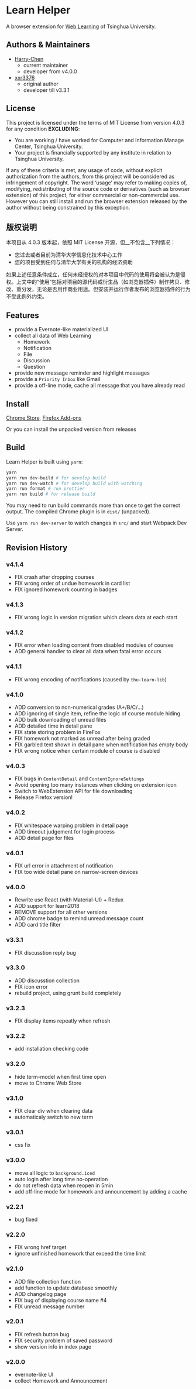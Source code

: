 # Learn Helper

A browser extension for [Web Learning](https://learn.tsinghua.edu.cn) of Tsinghua University.

## Authors & Maintainers

* [Harry-Chen](https://github.com/Harry-Chen)
  * current maintainer
  * developer from v4.0.0
* [xxr3376](https://github.com/xxr3376)
  * original author
  * developer till v3.3.1

## License

This project is licensed under the terms of MIT License from version 4.0.3 for any condition __EXCLUDING__:

* You are working / have worked for Computer and Information Manage Center, Tsinghua University.
* Your project is financially supported by any institute in relation to Tsinghua University.

If any of these criteria is met, any usage of code, without explicit authorization from the authors,  from this project will be considered as infringement of copyright. The word ‘usage’ may refer to making copies of, modifying, redistributing of the source code or derivatives (such as browser extension) of this project, for either commercial or non-commercial use. However you can still install and run the browser extension released by the author without being constrained by this exception.

## 版权说明

本项目从 4.0.3 版本起，依照 MIT License 开源，但__不包含__下列情况：

* 您过去或者目前为清华大学信息化技术中心工作
* 您的项目受到任何与清华大学有关的机构的经济资助

如果上述任意条件成立，任何未经授权的对本项目中代码的使用将会被认为是侵权。上文中的“使用”包括对项目的源代码或衍生品（如浏览器插件）制作拷贝、修改、重分发，无论是否用作商业用途。但安装并运行作者发布的浏览器插件的行为不受此例外约束。

## Features

* provide a Evernote-like materialized UI
* collect all data of Web Learning
  * Homework
  * Notification
  * File
  * Discussion
  * Question
* provide new message reminder and highlight messages
* provide a `Priority Inbox` like Gmail
* provide a off-line mode, cache all message that you have already read

## Install

[Chrome Store](https://chrome.google.com/webstore/detail/learn-helper/mdehapphdlihjjgkhmoiknmnhcjpjall), [Firefox Add-ons](https://addons.mozilla.org/zh-CN/firefox/addon/thu-learn-helper/)  

Or you can install the unpacked version from releases

## Build

Learn Helper is built using `yarn`:

```bash
yarn
yarn run dev-build # for develop build
yarn run dev-watch # for develop build with watching
yarn run format # run prettier
yarn run build # for release build
```

You may need to run build commands more than once to get the correct output.
The compiled Chrome plugin is in `dist/` (unpacked).

Use `yarn run dev-server` to watch changes in `src/` and start Webpack Dev Server.

## Revision History

### v4.1.4

* FIX crash after dropping courses
* FIX wrong order of undue homework in card list
* FIX ignored homework counting in badges

### v4.1.3

* FIX wrong logic in version migration which clears data at each start

### v4.1.2

* FIX error when loading content from disabled modules of courses
* ADD general handler to clear all data when fatal error occurs

### v4.1.1

* FIX wrong encoding of notifications (caused by `thu-learn-lib`)

### v4.1.0

* ADD conversion to non-numerical grades (A+/B/C/...)
* ADD ignoring of single item, refine the logic of course module hiding
* ADD bulk downloading of unread files
* ADD detailed time in detail pane
* FIX state storing problem in FireFox
* FIX homework not marked as unread after being graded
* FIX garbled text shown in detail pane when notification has empty body
* FIX wrong notice when certain module of course is disabled

### v4.0.3

* FIX bugs in `ContentDetail` and `ContentIgnoreSettings`
* Avoid opening too many instances when clicking on extension icon
* Switch to WebExtension API for file downloading
* Release Firefox version!

### v4.0.2

* FIX whitespace warping problem in detail page
* ADD timeout judgement for login process
* ADD detail page for files

### v4.0.1

* FIX url error in attachment of notification
* FIX too wide detail pane on narrow-screen devices

### v4.0.0

* Rewrite use React (with Material-UI) + Redux
* ADD support for learn2018
* REMOVE support for all other versions
* ADD chrome badge to remind unread message count
* ADD card title filter

### v3.3.1

* FIX discusstion reply bug

### v3.3.0

* ADD discusstion collection
* FIX icon error
* rebuild project, using grunt build completely

### v3.2.3

* FIX display items repeatly when refresh

### v3.2.2

* add installation checking code

### v3.2.0

* hide term-model when first time open
* move to Chrome Web Store

### v3.1.0

* FIX clear div when clearing data
* automaticaly switch to new term

### v3.0.1

* css fix

### v3.0.0

* move all logic to `background.iced`
* auto login after long time no-operation
* do not refresh data when reopen in 5min
* add off-line mode for homework and announcement by adding a cache

### v2.2.1

* bug fixed

### v2.2.0

* FIX wrong href target
* ignore unfinished homework that exceed the time limit

### v2.1.0

* ADD file collection function
* add function to update database smoothly
* ADD changelog page
* FIX bug of displaying course name #4
* FIX unread message number

### v2.0.1

* FIX refresh button bug
* FIX security problem of saved password
* show version info in index page

### v2.0.0

* evernote-like UI
* collect Homework and Announcement

